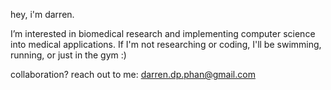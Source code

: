hey, i'm darren. 

I’m interested in biomedical research and implementing computer science into medical applications. 
If I'm not researching or coding, I'll be swimming, running, or just in the gym :) 


collaboration? 
reach out to me: darren.dp.phan@gmail.com

<!---
drrwin-codes/drrwin-codes is a ✨ special ✨ repository because its `README.md` (this file) appears on your GitHub profile.
You can click the Preview link to take a look at your changes.
--->
